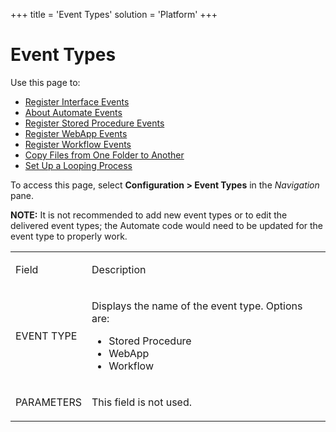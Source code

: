 +++
title = 'Event Types'
solution = 'Platform'
+++

# Event Types

<div class="use">

Use this page to:

  - [Register Interface
    Events](../Use_Cases/Register_Interface_Events)
  - [About Automate Events](../Use_Cases/About_Automate_Events)
  - [Register Stored Procedure
    Events](../Use_Cases/Register_Stored_Procedure_Events)
  - [Register WebApp Events](../Use_Cases/Register_WebApp_Events)
  - [Register Workflow
    Events](../Use_Cases/Register_Workflow_Events)
  - [Copy Files from One Folder to
    Another](../Use_Cases/Copy_Files_from_One_Folder_to_Another)
  - [Set Up a Looping
    Process](../Use_Cases/Set_up_a_Looping_Process)

</div>

To access this page, select **Configuration \> Event Types** in the
*Navigation* pane.

**NOTE:** It is not recommended to add new event types or to edit the
delivered event types; the Automate code would need to be updated for
the event type to properly work.

<table>
<tbody>
<tr class="odd">
<td><p>Field</p></td>
<td><p>Description</p></td>
</tr>
<tr class="even">
<td><p>EVENT TYPE</p></td>
<td><p>Displays the name of the event type. Options are:</p>
<ul>
<li>Stored Procedure</li>
<li>WebApp</li>
<li>Workflow</li>
</ul></td>
</tr>
<tr class="odd">
<td><p>PARAMETERS</p></td>
<td><p>This field is not used.</p></td>
</tr>
</tbody>
</table>
